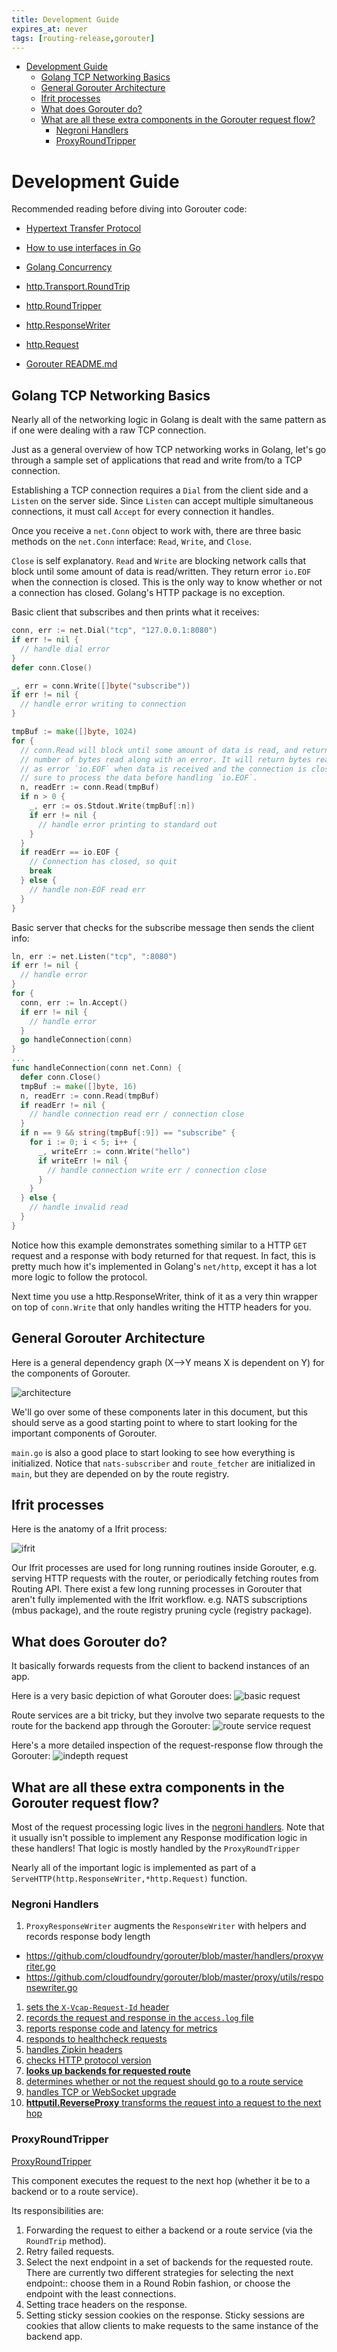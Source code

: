 ```yaml
---
title: Development Guide
expires_at: never
tags: [routing-release,gorouter]
---
```


<!-- vim-markdown-toc GFM -->

* [Development Guide](#development-guide)
  * [Golang TCP Networking Basics](#golang-tcp-networking-basics)
  * [General Gorouter Architecture](#general-gorouter-architecture)
  * [Ifrit processes](#ifrit-processes)
  * [What does Gorouter do?](#what-does-gorouter-do)
  * [What are all these extra components in the Gorouter request flow?](#what-are-all-these-extra-components-in-the-gorouter-request-flow)
    * [Negroni Handlers](#negroni-handlers)
    * [ProxyRoundTripper](#proxyroundtripper)

<!-- vim-markdown-toc -->

# Development Guide

Recommended reading before diving into Gorouter code:
- [Hypertext Transfer Protocol](https://en.wikipedia.org/wiki/Hypertext_Transfer_Protocol#Message_format)
- [How to use interfaces in Go](https://jordanorelli.com/post/32665860244/how-to-use-interfaces-in-go)
- [Golang Concurrency](http://www.golangbootcamp.com/book/concurrency)
- [http.Transport.RoundTrip](https://golang.org/pkg/net/http/#Transport.RoundTrip)
- [http.RoundTripper](https://golang.org/pkg/net/http/#RoundTripper)
- [http.ResponseWriter](https://golang.org/pkg/net/http/#ResponseWriter)
- [http.Request](https://golang.org/pkg/net/http/#Request)

- [Gorouter README.md](https://github.com/cloudfoundry/gorouter#gorouter)

## Golang TCP Networking Basics
Nearly all of the networking logic in Golang is dealt with the same pattern as
if one were dealing with a raw TCP connection.

Just as a general overview of how TCP networking works in Golang, let's go
through a sample set of applications that read and write from/to a TCP
connection.

Establishing a TCP connection requires a `Dial` from the client side and a
`Listen` on the server side. Since `Listen` can accept multiple simultaneous
connections, it must call `Accept` for every connection it handles.

Once you receive a `net.Conn` object to work with, there are three basic methods
on the `net.Conn` interface: `Read`, `Write`, and `Close`.

`Close` is self explanatory. `Read` and `Write` are blocking network calls that
block until some amount of data is read/written. They return error `io.EOF` when
the connection is closed. This is the only way to know whether or not a
connection has closed. Golang's HTTP package is no exception.

Basic client that subscribes and then prints what it receives:
```go
conn, err := net.Dial("tcp", "127.0.0.1:8080")
if err != nil {
  // handle dial error
}
defer conn.Close()

_, err = conn.Write([]byte("subscribe"))
if err != nil {
  // handle error writing to connection
}

tmpBuf := make([]byte, 1024)
for {
  // conn.Read will block until some amount of data is read, and returns the
  // number of bytes read along with an error. It will return bytes read as well
  // as error `io.EOF` when data is received and the connection is closed, so be
  // sure to process the data before handling `io.EOF`.
  n, readErr := conn.Read(tmpBuf)
  if n > 0 {
    _, err := os.Stdout.Write(tmpBuf[:n])
    if err != nil {
      // handle error printing to standard out
    }
  }
  if readErr == io.EOF {
    // Connection has closed, so quit
    break
  } else {
    // handle non-EOF read err
  }
}
```

Basic server that checks for the subscribe message then sends the client info:
```go
ln, err := net.Listen("tcp", ":8080")
if err != nil {
  // handle error
}
for {
  conn, err := ln.Accept()
  if err != nil {
    // handle error
  }
  go handleConnection(conn)
}
...
func handleConnection(conn net.Conn) {
  defer conn.Close()
  tmpBuf := make([]byte, 16)
  n, readErr := conn.Read(tmpBuf)
  if readErr != nil {
    // handle connection read err / connection close
  }
  if n == 9 && string(tmpBuf[:9]) == "subscribe" {
    for i := 0; i < 5; i++ {
      _, writeErr := conn.Write("hello")
      if writeErr != nil {
        // handle connection write err / connection close
      }
    }
  } else {
    // handle invalid read
  }
}
```

Notice how this example demonstrates something similar to a HTTP `GET` request
and a response with body returned for that request. In fact, this is pretty much
how it's implemented in Golang's `net/http`, except it has a lot more logic to
follow the protocol.

Next time you use a http.ResponseWriter, think of it as a very thin wrapper on
top of `conn.Write` that only handles writing the HTTP headers for you.

## General Gorouter Architecture

Here is a general dependency graph (X-->Y means X is dependent on Y) for the
components of Gorouter.

![architecture](images/architecture.svg)

We'll go over some of these components later in this document, but this should
serve as a good starting point to where to start looking for the important
components of Gorouter.

`main.go` is also a good place to start looking to see how everything is
initialized. Notice that `nats-subscriber` and `route_fetcher` are initialized
in `main`, but they are depended on by the route registry.

## Ifrit processes
Here is the anatomy of a Ifrit process:

![ifrit](images/ifrit.svg)

Our Ifrit processes are used for long running routines inside Gorouter, e.g.
serving HTTP requests with the router, or periodically fetching routes from
Routing API. There exist a few long running processes in Gorouter that aren't
fully implemented with the Ifrit workflow. e.g. NATS subscriptions (mbus
package), and the route registry pruning cycle (registry package).

## What does Gorouter do?
It basically forwards requests from the client to backend instances of an app.

Here is a very basic depiction of what Gorouter does:
![basic request](images/basic_request.svg)

Route services are a bit tricky, but they involve two separate requests to the
route for the backend app through the Gorouter:
![route service request](images/routeservice.svg)

Here's a more detailed inspection of the request-response flow through the
Gorouter:
![indepth request](images/indepth_request.svg)

## What are all these extra components in the Gorouter request flow?
Most of the request processing logic lives in the [negroni
handlers](https://github.com/cloudfoundry/gorouter/blob/master/proxy/proxy.go).
Note that it usually isn't possible to implement any Response modification logic
in these handlers! That logic is mostly handled by the `ProxyRoundTripper`

Nearly all of the important logic is implemented as part of a
`ServeHTTP(http.ResponseWriter,*http.Request)` function.

### Negroni Handlers
1. `ProxyResponseWriter` augments the `ResponseWriter` with helpers and records
  response body length
  - https://github.com/cloudfoundry/gorouter/blob/master/handlers/proxywriter.go
  - https://github.com/cloudfoundry/gorouter/blob/master/proxy/utils/responsewriter.go
1. [sets the `X-Vcap-Request-Id` header](https://github.com/cloudfoundry/gorouter/blob/master/handlers/request_id.go)
1. [records the request and response in the `access.log` file](https://github.com/cloudfoundry/gorouter/blob/master/handlers/access_log.go)
1. [reports response code and latency for metrics](https://github.com/cloudfoundry/gorouter/blob/master/handlers/reporter.go)
1. [responds to healthcheck requests](https://github.com/cloudfoundry/gorouter/blob/master/handlers/proxy_healthcheck.go)
1. [handles Zipkin headers](https://github.com/cloudfoundry/gorouter/blob/master/handlers/zipkin.go)
1. [checks HTTP protocol version](https://github.com/cloudfoundry/gorouter/blob/master/handlers/protocolcheck.go)
1. [**looks up backends for requested route**](https://github.com/cloudfoundry/gorouter/blob/master/handlers/lookup.go)
1. [determines whether or not the request should go to a route service](https://github.com/cloudfoundry/gorouter/blob/master/handlers/routeservice.go)
1. [handles TCP or WebSocket upgrade](https://github.com/cloudfoundry/gorouter/blob/master/proxy/proxy.go)
1. [**httputil.ReverseProxy** transforms the request into a request to the next hop](https://golang.org/src/net/http/httputil/reverseproxy.go?h=ReverseProxy#L28)

### ProxyRoundTripper
[ProxyRoundTripper](https://github.com/cloudfoundry/gorouter/blob/master/proxy/round_tripper/proxy_round_tripper.go)

This component executes the request to the next hop (whether it be to a backend
or to a route service).

Its responsibilities are:
  1. Forwarding the request to either a backend or a route service (via the
     `RoundTrip` method).
  1. Retry failed requests.
  1. Select the next endpoint in a set of backends for the requested route.
     There are currently two different strategies for selecting the next
     endpoint:: choose them in a Round Robin fashion, or choose the endpoint
     with the least connections.
  1. Setting trace headers on the response.
  1. Setting sticky session cookies on the response. Sticky sessions are cookies
     that allow clients to make requests to the same instance of the backend
     app.
